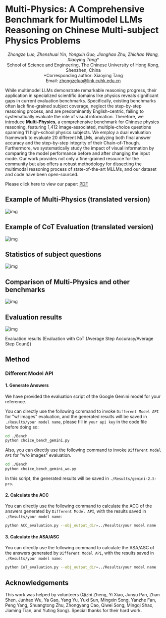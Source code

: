 # Multi-Physics: A Comprehensive Benchmark for Multimodel LLMs Reasoning on Chinese Multi-subject Physics Problems

<div align="center">

*Zhongze Luo, Zhenshuai Yin, Yongxin Guo, Jionghao Zhu, Zhichao Wang, Xiaoying Tang**  <br>
School of Science and Engineering, The Chinese University of Hong Kong, Shenzhen, China  <br>
*Corresponding author: Xiaoying Tang</em>  <br>
Email: zhongzeluo@link.cuhk.edu.cn <br>

</div>

While multimodel LLMs demonstrate remarkable reasoning progress, their application in specialized scientific domains like physics reveals significant gaps in current evaluation benchmarks. Specifically, existing benchmarks often lack fine-grained subject coverage, neglect the step-by-step reasoning process, and are predominantly English-centric, failing to systematically evaluate the role of visual information. Therefore, we introduce **Multi-Physics**, a comprehensive benchmark for Chinese physics reasoning, featuring 1,412 image-associated, multiple-choice questions spanning 11 high-school physics subjects. We employ a dual evaluation framework to evaluate 20 different MLLMs, analyzing both final answer accuracy and the step-by-step integrity of their Chain-of-Though. Furthermore, we systematically study the impact of visual information by comparing the model performance before and after changing the input mode. Our work provides not only a fine-grained resource for the community but also offers a robust methodology for dissecting the multimodal reasoning process of state-of-the-art MLLMs, and our dataset and code have been open-sourced.

Please click here to view our paper: [PDF](./paper.pdf)

## Example of Multi-Physics (translated version)

![img](./Figures/Figure1.png)

## Example of CoT Evaluation (translated version)

![img](./Figures/Figure2.png)

## Statistics of subject questions

![img](./Figures/Table1.png)

## Comparison of Multi-Physics and other benchmarks

![img](./Figures/Table2.png)

## Evaluation results

![img](./Figures/Table3.png)

Evaluation results (Evaluation with CoT (Average Step Accuracy/Average Step Count))

## Method

### Different Model API

#### 1. Generate Answers

We have provided the evaluation script of the Google Gemini model for your reference.

You can directly use the following command to invoke `Different Model API` for "w/ images" evaluation, and the generated results will be saved in `./Results/your model name`, please fill in `your api key` in the code file before doing so:

```bash
cd ./Bench
python choice_bench_gemini.py
```

Also, you can directly use the following command to invoke `Different Model API` for "w/o images" evaluation.

```bash
cd ./Bench
python choice_bench_gemini_wo.py
```

In this script, the generated results will be saved in `./Results/gemini-2.5-pro`.

#### 2. Calculate the ACC

You can directly use the following command to calculate the ACC of the answers generated by `Different Model API`, with the results saved in `./Results/your model name`:

```bash
python ACC_evaluation.py --obj_output_dir=../Results/your model name
```

#### 3. Calculate the ASA/ASC

You can directly use the following command to calculate the ASA/ASC of the answers generated by `Different Model API`, with the results saved in `./Results/your model name`:

```bash
python CoT_evaluation.py --obj_output_dir=../Results/your model name
```

## Acknowledgements

This work was helped by volunteers (Qizhi Zheng, Yi Xiao, Junyu Pan, Zhan Shen, Junhao Wu, Ya Gao, Yang Yu, Yuxi Sun, Mingxin Song, Yanzhe Fan, Peng Yang, Shuangtong Zhu, Zhongyang Cao, Qiwei Song, Mingqi Shao, Jiaming Tian, and Yuting Song). Special thanks for their hard work.
